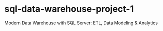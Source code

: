 # sql-data-warehouse-project-1
Modern Data Warehouse with SQL Server: ETL, Data Modeling &amp; Analytics

